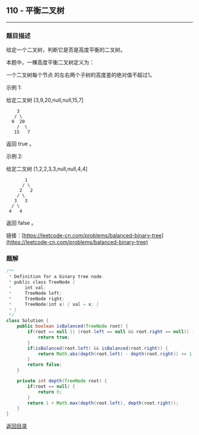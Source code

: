 ## **110 - 平衡二叉树**
---------------------

### **题目描述**
给定一个二叉树，判断它是否是高度平衡的二叉树。

本题中，一棵高度平衡二叉树定义为：

一个二叉树每个节点 的左右两个子树的高度差的绝对值不超过1。

示例 1:

给定二叉树 [3,9,20,null,null,15,7]
```
    3
   / \
  9  20
    /  \
   15   7
```
返回 true 。

示例 2:

给定二叉树 [1,2,2,3,3,null,null,4,4]
```
       1
      / \
     2   2
    / \
   3   3
  / \
 4   4
```
返回 false 。


链接：[https://leetcode-cn.com/problems/balanced-binary-tree](https://leetcode-cn.com/problems/balanced-binary-tree)





### **题解**
``` java
/**
 * Definition for a binary tree node.
 * public class TreeNode {
 *     int val;
 *     TreeNode left;
 *     TreeNode right;
 *     TreeNode(int x) { val = x; }
 * }
 */
class Solution {
    public boolean isBalanced(TreeNode root) {
        if(root == null || (root.left == null && root.right == null)) {
            return true;
        }
        if(isBalanced(root.left) && isBalanced(root.right)) {
            return Math.abs(depth(root.left) - depth(root.right)) <= 1;
        }
        return false;
    }

    private int depth(TreeNode root) {
        if(root == null) {
            return 0;
        }
        return 1 + Math.max(depth(root.left), depth(root.right));
    }
}
```

[返回目录](https://maxwell-l.github.io/WriteSomething/something/leetcode)